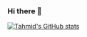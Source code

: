 ### Hi there 👋

<!--
**TahmidRaven/TahmidRaven** is a ✨ _special_ ✨ repository because its `README.md` (this file) appears on your GitHub profile.

Here are some ideas to get you started:

- 🔭 I’m currently working on ...
- 🌱 I’m currently learning ...
- 👯 I’m looking to collaborate on ...
- 🤔 I’m looking for help with ...
- 💬 Ask me about ...
- 📫 How to reach me: ...
- 😄 Pronouns: ...
- ⚡ Fun fact: ...
-->
[![Tahmid's GitHub stats](https://github-readme-stats.vercel.app/api?username=TahmidRaven)](https://github.com/anuraghazra/github-readme-stats)
